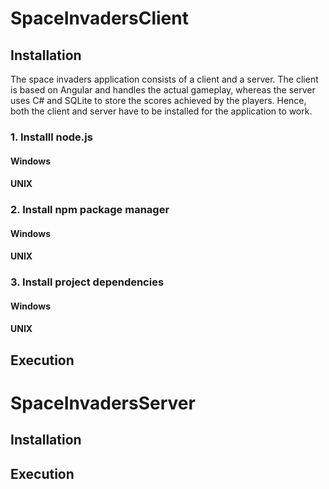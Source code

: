 # SpaceInvadersClient

## Installation
The space invaders application consists of a client and a server. The client is based on Angular and handles the actual gameplay, whereas the server uses C# and SQLite to store the scores achieved by the players.
Hence, both the client and server have to be installed for the application to work.


### 1. Installl node.js
#### Windows
#### UNIX

### 2. Install npm package manager
#### Windows
#### UNIX

### 3. Install project dependencies
#### Windows
#### UNIX

## Execution


# SpaceInvadersServer

## Installation

## Execution
